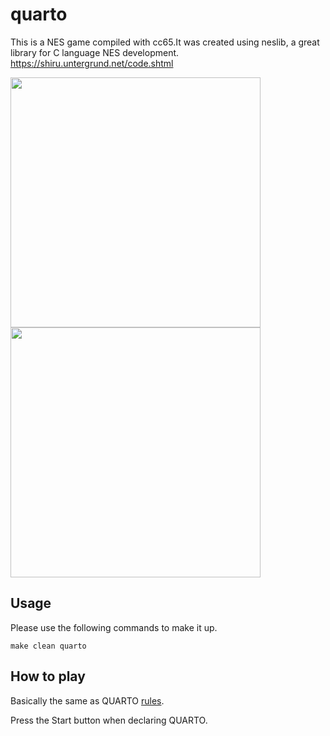 # quarto
This is a NES game compiled with cc65.It was created using neslib, a great library for C language NES development.
https://shiru.untergrund.net/code.shtml

<img src="https://user-images.githubusercontent.com/18201911/137101644-682182fa-eb7c-4fa7-89c8-433b7b2a189f.gif" width="400px"> <img src="https://user-images.githubusercontent.com/18201911/137273415-6a37f8cc-1a58-4472-b430-fea5b652e662.gif" width="400px"> 

## Usage
Please use the following commands to make it up.
```
make clean quarto
```


## How to play

Basically the same as QUARTO [rules](https://www.ultraboardgames.com/quarto/game-rules.php).

Press the Start button when declaring QUARTO.
